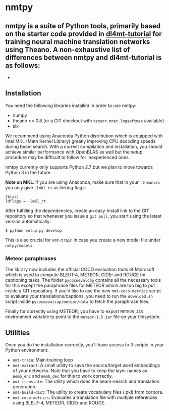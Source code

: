 # nmtpy

nmtpy is a suite of Python tools, primarily based on the starter code provided in [dl4mt-tutorial](https://github.com/nyu-dl/dl4mt-tutorial) for training neural machine translation networks using Theano. A non-exhaustive list of differences between nmtpy and dl4mt-tutorial is as follows:
 - 
 -

## Installation

You need the following libraries installed in order to use nmtpy:
  - numpy
  - theano >= 0.8 (or a GIT checkout with `tensor.nnet.logsoftmax` available)
  - six

We recommend using Anaconda Python distribution which is equipped with Intel MKL (Math Kernel Library) greatly
improving CPU decoding speeds during beam search. With a correct compilation and installation, you should achieve
similar performance with OpenBLAS as well but the setup procedure may be difficult to follow for inexperienced ones.

nmtpy currently only supports Python 2.7 but we plan to move towards Python 3 in the future.

**Note on MKL**: If you are using Anaconda, make sure that in your `.theanorc` you only give `-lmkl_rt` as linking flags:

```
[blas]
ldflags = -lmkl_rt
```

After fulfilling the dependencies, create an easy-install link to the GIT repository so that whenever you issue a `git pull`, you start using the latest version automatically:

```
$ python setup.py develop
```

This is also crucial for `nmt-train` in case you create a new model file under `nmtpy/models`.

### Meteor paraphrases

The library now includes the official COCO evaluation tools of Microsoft which is used
to compute BLEU1-4, METEOR, CIDEr and ROUGE for captioning tasks. The folder `pycocoevalcap`
contains all the necessary tools for this except the paraphrase files for METEOR which
are too big to put inside a GIT repository. If you'd like to use the new `nmt-coco-metrics`
script to evaluate your translations/captions, you need to run the `download.sh` script
inside `pycocoevalcap/meteor/data` to fetch the paraphrase files.

Finally for correctly using METEOR, you have to export `METEOR_JAR` environment variable
to point to the `meteor-1.5.jar` file on your filesystem.

## Utilities

Once you do the installation correctly, you'll have access to 3 scripts in your Python environment:

- `nmt-train`: Main training loop
- `nmt-extract`: A small utility to save the source/target word embeddings of your networks. Note that you have to keep the layer names as `Wemb_enc` and `Wemb_dec` for this to work correctly.
- `nmt-translate`: The utility which does the beam-search and translation generation.
- `nmt-build-dict`: The utility to create vocabulary files (.pkl) from corpora.
- `nmt-coco-metrics`: Evaluates a translation file with multiple references using BLEU1-4, METEOR, CIDEr and ROUGE.
